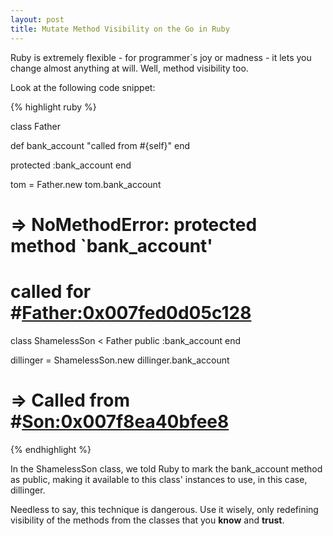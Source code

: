 ```yaml
---
layout: post
title: Mutate Method Visibility on the Go in Ruby
---
```


<span class="drops">R</span>uby is extremely flexible - for programmer´s joy or madness - it lets you change almost anything at will. Well, method visibility too.

Look at the following code snippet:

{% highlight ruby %}

class Father
  
  def bank_account
    "called from #{self}"
  end

  protected :bank_account
end

tom = Father.new
tom.bank_account

# => NoMethodError: protected method `bank_account' 
# called for #<Father:0x007fed0d05c128>

class ShamelessSon < Father
  public :bank_account
end

dillinger = ShamelessSon.new
dillinger.bank_account

# => Called from #<Son:0x007f8ea40bfee8>

{% endhighlight %}

In the <span class="small_code">ShamelessSon</span> class, we told Ruby to mark the <span class="small_code">bank_account</span> method as public, making it available to this class' instances to use, in this case, <span class="small_code">dillinger</span>.

Needless to say, this technique is dangerous. Use it wisely, only redefining visibility of the methods from the classes that you **know** and **trust**. 
